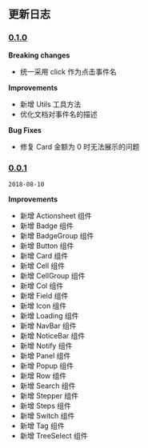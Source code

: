 ## 更新日志

### [0.1.0](https://github.com/youzan/vant-weapp/tree/v0.1.0)

**Breaking changes**

- 统一采用 click 作为点击事件名

**Improvements**

- 新增 Utils 工具方法
- 优化文档对事件名的描述

**Bug Fixes**

- 修复 Card 金额为 0 时无法展示的问题


### [0.0.1](https://github.com/youzan/vant-weapp/tree/v0.0.1)
`2018-08-10`

**Improvements**

- 新增 Actionsheet 组件
- 新增 Badge 组件
- 新增 BadgeGroup 组件
- 新增 Button 组件
- 新增 Card 组件
- 新增 Cell 组件
- 新增 CellGroup 组件
- 新增 Col 组件
- 新增 Field 组件
- 新增 Icon 组件
- 新增 Loading 组件
- 新增 NavBar 组件
- 新增 NoticeBar 组件
- 新增 Notify 组件
- 新增 Panel 组件
- 新增 Popup 组件
- 新增 Row 组件
- 新增 Search 组件
- 新增 Stepper 组件
- 新增 Steps 组件
- 新增 Switch 组件
- 新增 Tag 组件
- 新增 TreeSelect 组件
